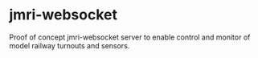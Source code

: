 # jmri-websocket
Proof of concept jmri-websocket server to enable control and monitor of model railway turnouts and sensors.
